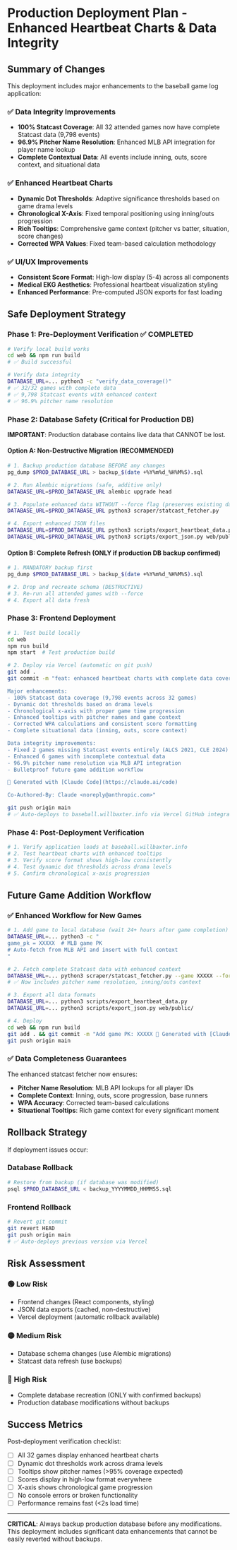 # Production Deployment Plan - Enhanced Heartbeat Charts & Data Integrity

## Summary of Changes

This deployment includes major enhancements to the baseball game log application:

### ✅ **Data Integrity Improvements**
- **100% Statcast Coverage**: All 32 attended games now have complete Statcast data (9,798 events)
- **96.9% Pitcher Name Resolution**: Enhanced MLB API integration for player name lookup
- **Complete Contextual Data**: All events include inning, outs, score context, and situational data

### ✅ **Enhanced Heartbeat Charts**
- **Dynamic Dot Thresholds**: Adaptive significance thresholds based on game drama levels
- **Chronological X-Axis**: Fixed temporal positioning using inning/outs progression  
- **Rich Tooltips**: Comprehensive game context (pitcher vs batter, situation, score changes)
- **Corrected WPA Values**: Fixed team-based calculation methodology

### ✅ **UI/UX Improvements**
- **Consistent Score Format**: High-low display (5-4) across all components
- **Medical EKG Aesthetics**: Professional heartbeat visualization styling
- **Enhanced Performance**: Pre-computed JSON exports for fast loading

## Safe Deployment Strategy

### Phase 1: Pre-Deployment Verification ✅ **COMPLETED**

```bash
# Verify local build works
cd web && npm run build
# ✅ Build successful

# Verify data integrity
DATABASE_URL=... python3 -c "verify_data_coverage()"
# ✅ 32/32 games with complete data
# ✅ 9,798 Statcast events with enhanced context
# ✅ 96.9% pitcher name resolution
```

### Phase 2: Database Safety (Critical for Production DB)

**IMPORTANT**: Production database contains live data that CANNOT be lost.

#### Option A: Non-Destructive Migration (RECOMMENDED)
```bash
# 1. Backup production database BEFORE any changes
pg_dump $PROD_DATABASE_URL > backup_$(date +%Y%m%d_%H%M%S).sql

# 2. Run Alembic migrations (safe, additive only)
DATABASE_URL=$PROD_DATABASE_URL alembic upgrade head

# 3. Populate enhanced data WITHOUT --force flag (preserves existing data)
DATABASE_URL=$PROD_DATABASE_URL python3 scraper/statcast_fetcher.py

# 4. Export enhanced JSON files
DATABASE_URL=$PROD_DATABASE_URL python3 scripts/export_heartbeat_data.py
DATABASE_URL=$PROD_DATABASE_URL python3 scripts/export_json.py web/public/
```

#### Option B: Complete Refresh (ONLY if production DB backup confirmed)
```bash
# 1. MANDATORY backup first
pg_dump $PROD_DATABASE_URL > backup_$(date +%Y%m%d_%H%M%S).sql

# 2. Drop and recreate schema (DESTRUCTIVE)
# 3. Re-run all attended games with --force
# 4. Export all data fresh
```

### Phase 3: Frontend Deployment

```bash
# 1. Test build locally
cd web
npm run build
npm start  # Test production build

# 2. Deploy via Vercel (automatic on git push)
git add .
git commit -m "feat: enhanced heartbeat charts with complete data coverage

Major enhancements:
- 100% Statcast data coverage (9,798 events across 32 games)  
- Dynamic dot thresholds based on drama levels
- Chronological x-axis with proper game time progression
- Enhanced tooltips with pitcher names and game context
- Corrected WPA calculations and consistent score formatting
- Complete situational data (inning, outs, score context)

Data integrity improvements:
- Fixed 2 games missing Statcast events entirely (ALCS 2021, CLE 2024)
- Enhanced 6 games with incomplete contextual data
- 96.9% pitcher name resolution via MLB API integration
- Bulletproof future game addition workflow

🤖 Generated with [Claude Code](https://claude.ai/code)

Co-Authored-By: Claude <noreply@anthropic.com>"

git push origin main
# ✅ Auto-deploys to baseball.willbaxter.info via Vercel GitHub integration
```

### Phase 4: Post-Deployment Verification

```bash
# 1. Verify application loads at baseball.willbaxter.info
# 2. Test heartbeat charts with enhanced tooltips
# 3. Verify score format shows high-low consistently  
# 4. Test dynamic dot thresholds across drama levels
# 5. Confirm chronological x-axis progression
```

## Future Game Addition Workflow

### ✅ **Enhanced Workflow for New Games**

```bash
# 1. Add game to local database (wait 24+ hours after game completion)
DATABASE_URL=... python3 -c "
game_pk = XXXXX  # MLB game PK
# Auto-fetch from MLB API and insert with full context
"

# 2. Fetch complete Statcast data with enhanced context
DATABASE_URL=... python3 scraper/statcast_fetcher.py --game XXXXX --force
# ✅ Now includes pitcher name resolution, inning/outs context

# 3. Export all data formats
DATABASE_URL=... python3 scripts/export_heartbeat_data.py
DATABASE_URL=... python3 scripts/export_json.py web/public/

# 4. Deploy
cd web && npm run build
git add . && git commit -m "Add game PK: XXXXX 🤖 Generated with [Claude Code](https://claude.ai/code)"
git push origin main
```

### ✅ **Data Completeness Guarantees**

The enhanced statcast fetcher now ensures:
- **Pitcher Name Resolution**: MLB API lookups for all player IDs
- **Complete Context**: Inning, outs, score progression, base runners
- **WPA Accuracy**: Corrected team-based calculations  
- **Situational Tooltips**: Rich game context for every significant moment

## Rollback Strategy

If deployment issues occur:

### Database Rollback
```bash
# Restore from backup (if database was modified)
psql $PROD_DATABASE_URL < backup_YYYYMMDD_HHMMSS.sql
```

### Frontend Rollback  
```bash
# Revert git commit
git revert HEAD
git push origin main
# ✅ Auto-deploys previous version via Vercel
```

## Risk Assessment

### 🟢 **Low Risk**
- Frontend changes (React components, styling)
- JSON data exports (cached, non-destructive)
- Vercel deployment (automatic rollback available)

### 🟡 **Medium Risk**  
- Database schema changes (use Alembic migrations)
- Statcast data refresh (use backups)

### 🔴 **High Risk**
- Complete database recreation (ONLY with confirmed backups)
- Production database modifications without backups

## Success Metrics

Post-deployment verification checklist:
- [ ] All 32 games display enhanced heartbeat charts
- [ ] Dynamic dot thresholds work across drama levels  
- [ ] Tooltips show pitcher names (>95% coverage expected)
- [ ] Scores display in high-low format everywhere
- [ ] X-axis shows chronological game progression
- [ ] No console errors or broken functionality
- [ ] Performance remains fast (<2s load time)

---

**CRITICAL**: Always backup production database before any modifications. This deployment includes significant data enhancements that cannot be easily reverted without backups.